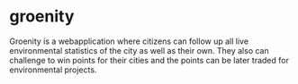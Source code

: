 # groenity
Groenity is a webapplication where citizens can follow up all live environmental statistics of the city as well as their own. They also can challenge to win points for their cities and the points can be later traded for environmental projects.
